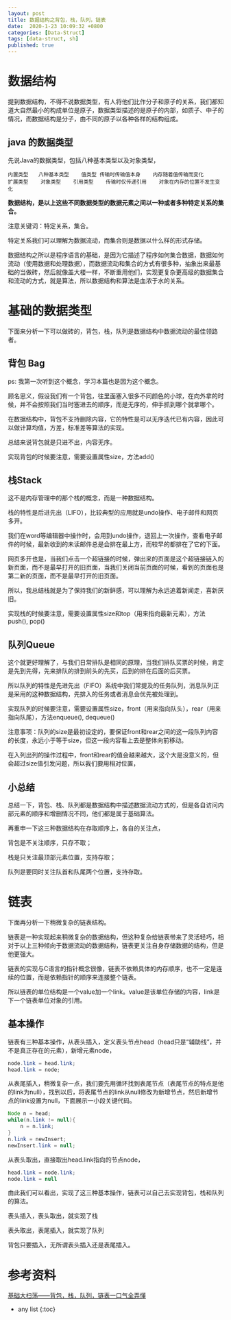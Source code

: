 ```yaml
---
layout: post
title: 数据结构之背包，栈，队列，链表
date:  2020-1-23 10:09:32 +0800
categories: [Data-Struct]
tags: [data-struct, sh]
published: true
---
```


# 数据结构

提到数据结构，不得不说数据类型，有人将他们比作分子和原子的关系，我们都知道大自然最小的构成单位是原子，数据类型描述的是原子的内部，如质子、中子的情况，而数据结构是分子，由不同的原子以各种各样的结构组成。

## java 的数据类型

先说Java的数据类型，包括八种基本类型以及对象类型，

```
内置类型　　八种基本类型	值类型	传输时传输值本身	内存随着值传输而变化
扩展类型	对象类型	引用类型	传输时仅传递引用	对象在内存的位置不发生变化
```

**数据结构，是以上这些不同数据类型的数据元素之间以一种或者多种特定关系的集合。**

注意关键词：特定关系，集合。

特定关系我们可以理解为数据流动，而集合则是数据以什么样的形式存储。

数据结构之所以是程序语言的基础，是因为它描述了程序如何集合数据，数据如何流动（使用数据和处理数据），而数据流动和集合的方式有很多种，抽象出来最基础的当做砖，然后就像盖大楼一样，不断重用他们，实现更复杂更高级的数据集合和流动的方式，就是算法，所以数据结构和算法是血浓于水的关系。


# 基础的数据类型

下面来分析一下可以做砖的，背包，栈，队列是数据结构中数据流动的最佳领路者。

## 背包 Bag

ps: 我第一次听到这个概念，学习本篇也是因为这个概念。

顾名思义，假设我们有一个背包，往里面塞入很多不同颜色的小球，在向外拿的时候，并不会按照我们当时塞进去的顺序，而是无序的，伸手抓到哪个就拿哪个。

在数据结构中，背包不支持删除内容，它的特性是可以无序迭代已有内容，因此可以做计算均值，方差，标准差等算法的实现。

总结来说背包就是只进不出，内容无序。

实现背包的时候要注意，需要设置属性size，方法add()

## 栈Stack

这不是内存管理中的那个栈的概念，而是一种数据结构。

栈的特性是后进先出（LIFO），比较典型的应用就是undo操作、电子邮件和网页多开。

我们在word等编辑器中操作时，会用到undo操作，退回上一次操作，查看电子邮件的时候，最新收到的未读邮件总是会排在最上方，而较早的都排在了它的下面。

网页多开也是，当我们点击一个超链接的时候，弹出来的页面是这个超链接链入的新页面，而不是最早打开的旧页面，当我们关闭当前页面的时候，看到的页面也是第二新的页面，而不是最早打开的旧页面。

所以，我总结栈就是为了保持我们的新鲜感，可以理解为永远追着新闻走，喜新厌旧。

实现栈的时候要注意，需要设置属性size和top（用来指向最新元素），方法push(), pop()

## 队列Queue

这个就更好理解了，与我们日常排队是相同的原理，当我们排队买票的时候，肯定是先到先得，先来排队的排到前头的先买，后到的排在后面的后买票。

所以队列的特性是先进先出（FIFO）系统中我们常提及的任务队列，消息队列正是采用的这种数据结构，先排入的任务或者消息会优先被处理到。

实现队列的时候要注意，需要设置属性size，front（用来指向队头），rear（用来指向队尾），方法enqueue(), dequeue()

注意事项：队列的size是最初设定的，要保证front和rear之间的这一段队列内容的长度，永远小于等于size，但这一段内容看上去是整体向前移动。

在入列出列的操作过程中，front和rear的值会越来越大，这个大是没意义的，但会超过size值引发问题，所以我们要用相对位置，

## 小总结

总结一下，背包、栈、队列都是数据结构中描述数据流动方式的，但是各自访问内部元素的顺序和增删情况不同，他们都是属于基础算法。

再重申一下这三种数据结构在存取顺序上，各自的关注点，

背包是不关注顺序，只存不取；

栈是只关注最顶部元素位置，支持存取；

队列是要同时关注队首和队尾两个位置，支持存取。

# 链表

下面再分析一下稍微复杂的链表结构。

链表是一种实现起来稍微复杂的数据结构，但这种复杂给链表带来了灵活轻巧，相对于以上三种倾向于数据流动的数据结构，链表更关注自身存储数据的结构，但是他更强大。

链表的实现与C语言的指针概念很像，链表不依赖具体的内存顺序，也不一定是连续的位置，而是依赖指针的顺序来连接整个链表。

所以链表的单位结构是一个value加一个link。value是该单位存储的内容，link是下一个链表单位对象的引用。

## 基本操作

链表有三种基本操作，从表头插入，定义表头节点head（head只是“辅助线”，并不是真正存在的元素），新增元素node，

```java
node.link = head.link; 
head.link = node;
```

从表尾插入，稍微复杂一点，我们要先用循环找到表尾节点（表尾节点的特点是他的link为null），找到以后，将表尾节点的link从null修改为新增节点，然后新增节点的link设置为null，下面展示一小段关键代码。

```java
Node n = head;
while(n.link != null){
    n = n.link;       
}
n.link = newInsert;
newInsert.link = null;
```

从表头取出，直接取出head.link指向的节点node，

```java
head.link = node.link; 
node.link = null
```

由此我们可以看出，实现了这三种基本操作，链表可以自己去实现背包，栈和队列的算法。

表头插入，表头取出，就实现了栈

表头取出，表尾插入，就实现了队列

背包只要插入，无所谓表头插入还是表尾插入。

# 参考资料

[基础大扫荡——背包，栈，队列，链表一口气全弄懂](https://www.cnblogs.com/Evsward/p/bag.html)

* any list
{:toc}